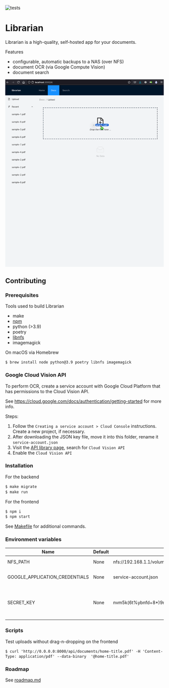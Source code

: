 ![tests](https://github.com/de1ux/librarian/actions/workflows/test.yml/badge.svg)

# Librarian

Librarian is a high-quality, self-hosted app for your documents.

Features

* configurable, automatic backups to a NAS (over NFS)
* document OCR (via Google Compute Vision)
* document search

![demo](demo.gif)

## Contributing

### Prerequisites

Tools used to build Librarian

* make
* [npm](https://www.npmjs.com/get-npm)
* python (>3.9)
* poetry
* [libnfs](https://github.com/sahlberg/libnfs)
* imagemagick

On macOS via Homebrew

```
$ brew install node python@3.9 poetry libnfs imagemagick 
```

### Google Cloud Vision API

To perform OCR, create a service account with Google Cloud Platform that has permissions to the Cloud Vision API.

See https://cloud.google.com/docs/authentication/getting-started for more info.

Steps:

1. Follow the `Creating a service account > Cloud Console` instructions. Create a new project, if necessary.
2. After downloading the JSON key file, move it into this folder, rename it `service-account.json`
3. Visit the [API library page](https://console.cloud.google.com/apis/library), search for `Cloud Vision API`
4. Enable the `Cloud Vision API`

### Installation

For the backend

```bash
$ make migrate
$ make run
```

For the frontend

```bash
$ npm i
$ npm start
```

See [Makefile](Makefile) for additional commands.

### Environment variables

| Name | Default | Example | Description |
| --- | --- | --- | --- |
| NFS_PATH | None | nfs://192.168.1.1/volume1/librarian | Path to an NFS folder to backup documents to |
| GOOGLE_APPLICATION_CREDENTIALS | None | service-account.json | Path a JSON file containing service account credentials for Google Compute Vision |
| SECRET_KEY | None | nvm5k(6t%ybnfd+8*)9r9p@hatnm#1%w3yx(#o1+zo44x2b3yd | Secret key for Django -- can generate one with `python -c 'from django.core.management.utils import get_random_secret_key; print(get_random_secret_key())'` |

### Scripts

Test uploads without drag-n-dropping on the frontend

```
$ curl 'http://0.0.0.0:8000/api/documents/home-title.pdf' -H 'Content-Type: application/pdf' --data-binary  '@home-title.pdf'
```

### Roadmap

See [roadmap.md](ROADMAP.md)
